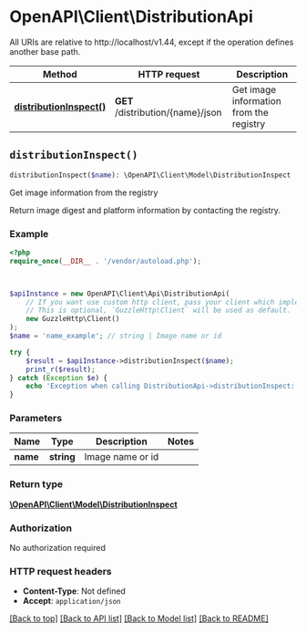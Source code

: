 # OpenAPI\Client\DistributionApi

All URIs are relative to http://localhost/v1.44, except if the operation defines another base path.

| Method | HTTP request | Description |
| ------------- | ------------- | ------------- |
| [**distributionInspect()**](DistributionApi.md#distributionInspect) | **GET** /distribution/{name}/json | Get image information from the registry |


## `distributionInspect()`

```php
distributionInspect($name): \OpenAPI\Client\Model\DistributionInspect
```

Get image information from the registry

Return image digest and platform information by contacting the registry.

### Example

```php
<?php
require_once(__DIR__ . '/vendor/autoload.php');



$apiInstance = new OpenAPI\Client\Api\DistributionApi(
    // If you want use custom http client, pass your client which implements `GuzzleHttp\ClientInterface`.
    // This is optional, `GuzzleHttp\Client` will be used as default.
    new GuzzleHttp\Client()
);
$name = 'name_example'; // string | Image name or id

try {
    $result = $apiInstance->distributionInspect($name);
    print_r($result);
} catch (Exception $e) {
    echo 'Exception when calling DistributionApi->distributionInspect: ', $e->getMessage(), PHP_EOL;
}
```

### Parameters

| Name | Type | Description  | Notes |
| ------------- | ------------- | ------------- | ------------- |
| **name** | **string**| Image name or id | |

### Return type

[**\OpenAPI\Client\Model\DistributionInspect**](../Model/DistributionInspect.md)

### Authorization

No authorization required

### HTTP request headers

- **Content-Type**: Not defined
- **Accept**: `application/json`

[[Back to top]](#) [[Back to API list]](../../README.md#endpoints)
[[Back to Model list]](../../README.md#models)
[[Back to README]](../../README.md)
